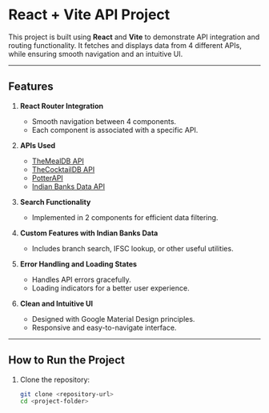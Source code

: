 # React + Vite API Project

This project is built using **React** and **Vite** to demonstrate API integration and routing functionality. It fetches and displays data from 4 different APIs, while ensuring smooth navigation and an intuitive UI.

---

## Features

1. **React Router Integration**  
   - Smooth navigation between 4 components.  
   - Each component is associated with a specific API.

2. **APIs Used**
   - [TheMealDB API](https://www.themealdb.com/api.php)  
   - [TheCocktailDB API](https://www.thecocktaildb.com/api.php)  
   - [PotterAPI](https://github.com/fedeperin/potterapi)  
   - [Indian Banks Data API](https://github.com/kaustubhk24/Indian-Banks-Data)

3. **Search Functionality**
   - Implemented in 2 components for efficient data filtering.

4. **Custom Features with Indian Banks Data**
   - Includes branch search, IFSC lookup, or other useful utilities.

5. **Error Handling and Loading States**
   - Handles API errors gracefully.  
   - Loading indicators for a better user experience.

6. **Clean and Intuitive UI**
   - Designed with Google Material Design principles.  
   - Responsive and easy-to-navigate interface.

---

## How to Run the Project

1. Clone the repository:
   ```bash
   git clone <repository-url>
   cd <project-folder>
